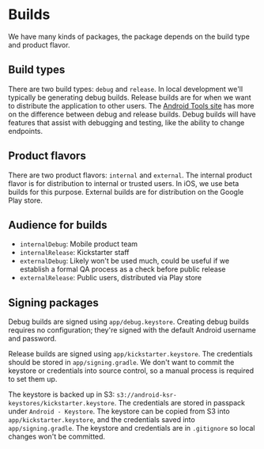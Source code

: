 # Builds

We have many kinds of packages, the package depends on the build type and product
flavor.

## Build types

There are two build types: `debug` and `release`. In local development we'll
typically be generating debug builds. Release builds are for when we want to
distribute the application to other users. The [Android Tools
site](http://tools.android.com/tech-docs/new-build-system/user-guide#TOC-Build-Types)
has more on the difference between debug and release builds. Debug builds will
have features that assist with debugging and testing, like the ability to change
endpoints.


## Product flavors

There are two product flavors: `internal` and `external`. The internal product
flavor is for distribution to internal or trusted users. In iOS, we use beta
builds for this purpose. External builds are for distribution on the Google Play
store.

## Audience for builds

* `internalDebug`: Mobile product team
* `internalRelease`: Kickstarter staff
* `externalDebug`: Likely won't be used much, could be useful if we establish
  a formal QA process as a check before public release
* `externalRelease`: Public users, distributed via Play store

## Signing packages

Debug builds are signed using `app/debug.keystore`. Creating debug builds
requires no configuration; they're signed with the default Android username and
password.

Release builds are signed using `app/kickstarter.keystore`. The credentials
should be stored in `app/signing.gradle`. We don't want to commit the keystore
or credentials into source control, so a manual process is required to set them
up.

The keystore is backed up in S3:
`s3://android-ksr-keystores/kickstarter.keystore`. The credentials are stored
in passpack under `Android - Keystore`. The keystore can be copied from
S3 into `app/kickstarter.keystore`, and the credentials saved into `app/signing.gradle`.
The keystore and credentials are in `.gitignore` so local changes won't be committed.
